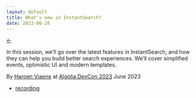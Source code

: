 ```yaml
---
layout: default
title: What's new in InstantSearch?
date: 2023-06-28
---
```


[←](../..)

In this session, we’ll go over the latest features in InstantSearch, and how they can help you build better search experiences. We’ll cover simplified events, optimistic UI and modern templates.

By [Haroen Viaene](https://haroen.me) at [Algolia DevCon 2023](https://www.algolia.com/devcon/) June 2023

- [recording](https://www.youtube.com/watch?v=oO_6b0hoak8)
